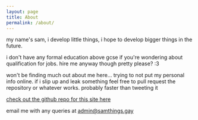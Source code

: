 ```yaml
---
layout: page
title: About
permalink: /about/
---
```


my name's sam, i develop little things, i hope to develop bigger things in the future.

i don't have any formal education above gcse if you're wondering about qualification for jobs. hire me anyway though pretty please? :3

won't be finding much out about me here... trying to not put my personal info online. if i slip up and leak something feel free to pull request the repository or whatever works. probably faster than tweeting it

[check out the github repo for this site here](https://github.com/voidsf/newsite)

email me with any queries at admin@samthings.gay